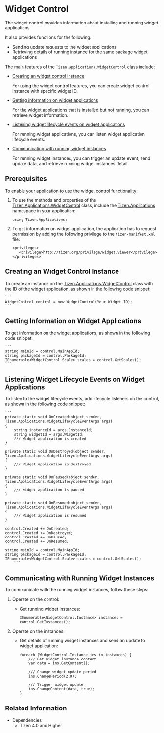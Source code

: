 # Widget Control

The widget control provides information about installing and running widget applications.

It also provides functions for the following:

-   Sending update requests to the widget applications
-   Retrieving details of running instance for the same package widget applications

The main features of the `Tizen.Applications.WidgetControl` class include:

-   [Creating an widget control instance](#create_instance)

    For using the widget control features, you can create widget control instance with specific widget ID.

-   [Getting information on widget applications](#getting_information)

    For the widget applications that is installed but not running, you can retrieve widget information.

-   [Listening widget lifecycle events on widget applications](#listening_events)

    For running widget applications, you can listen widget application lifecycle events.

-   [Communicating with running widget instances](#communicating_instances)

    For running widget instances, you can trigger an update event, send update data, and retrieve running widget instances detail.

## Prerequisites

To enable your application to use the widget control functionality:

1.  To use the methods and properties of the [Tizen.Applications.WidgetControl](https://samsung.github.io/TizenFX/latest/api/Tizen.Applications.WidgetControl.html) class, include the [Tizen.Applications](https://samsung.github.io/TizenFX/latest/api/Tizen.Applications.html) namespace in your application:

    ```
    using Tizen.Applications;
    ```

2.  To get information on widget application, the application has to request permission by adding the following privilege to the  `tizen-manifest.xml` file:

    ```
    <privileges>
       <privilege>http://tizen.org/privilege/widget.viewer</privilege>
    </privileges>
    ```

<a name="create_instance"></a>
## Creating an Widget Control Instance

To create an instance on the [Tizen.Applications.WidgetControl](https://samsung.github.io/TizenFX/latest/api/Tizen.Applications.WidgetControl.html) class with the ID of the widget application, as shown in the following code snippet:

    ```
    WidgetControl control = new WidgetControl(Your Widget ID);
    ```

<a name="getting_information"></a>
## Getting Information on Widget Applications

To get information on the widget applications, as shown in the following code snippet:

    ```
    string mainId = control.MainAppId;
    string packageId = control.PackageId;
    IEnumerable<WidgetControl.Scale> scales = control.GetScales();
    ```

<a name="listening_events"></a>
## Listening Widget Lifecycle Events on Widget Applications

To listen to the widget lifecycle events, add lifecycle listeners on the control, as shown in the following code snippet:

    ```
    private static void OnCreated(object sender, Tizen.Applications.WidgetLifecycleEventArgs args)
    {
        string instanceId = args.InstanceId;
        string widgetId = args.WidgetId;
        /// Widget application is created
    }

    private static void OnDestroyed(object sender, Tizen.Applications.WidgetLifecycleEventArgs args)
    {
        /// Widget application is destroyed
    }

    private static void OnPaused(object sender, Tizen.Applications.WidgetLifecycleEventArgs args)
    {
        /// Widget application is paused
    }

    private static void OnResumed(object sender, Tizen.Applications.WidgetLifecycleEventArgs args)
    {
        /// Widget application is resumed
    }

    control.Created += OnCreated;
    control.Created += OnDestroyed;
    control.Created += OnPaused;
    control.Created += OnResumed;

    string mainId = control.MainAppId;
    string packageId = control.PackageId;
    IEnumerable<WidgetControl.Scale> scales = control.GetScales();
        ```

<a name="communicating_instances"></a>
## Communicating with Running Widget Instances

To communicate with the running widget instances, follow these steps:

1.  Operate on the control:
    -   Get running widget instances:

        ```
        IEnumerable<WidgetControl.Instance> instances = control.GetInstances();
        ```

2.  Operate on the instances:
    -   Get details of running widget instances and send an update to widget application:

        ```
        foreach (WidgetControl.Instance ins in instances) {
            /// Get widget instance content
            var data = ins.GetContent();

            /// Change widget update period
            ins.ChangePeriod(2.0);

            /// Trigger widget update
            ins.ChangeContent(data, true);
        }
        ```

## Related Information
  - Dependencies
    -   Tizen 4.0 and Higher
